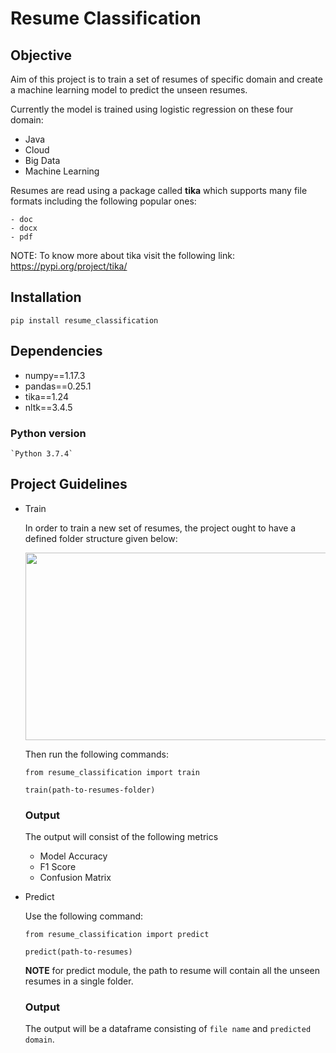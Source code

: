 # Resume Classification

## Objective

Aim of this project is to train a set of resumes of specific domain and create a machine learning model 
to predict the unseen resumes.

Currently the model is trained using logistic regression on these four domain:
  - Java
  - Cloud
  - Big Data
  - Machine Learning

Resumes are read using a package called **tika** which supports many file formats including the following popular ones:

    - doc
    - docx
    - pdf

NOTE: To know more about tika visit the following link: https://pypi.org/project/tika/

## Installation

`pip install resume_classification`

## Dependencies

- numpy==1.17.3
- pandas==0.25.1
- tika==1.24
- nltk==3.4.5

### Python version
    `Python 3.7.4`

## Project Guidelines

- Train
  
  In order to train a new set of resumes, the project ought to have a defined folder structure given below:

    <img src="pic/Folder_Structure.png" width="600" height="300">  
  
  Then run the following commands:
  
  `from resume_classification import train`
  
  `train(path-to-resumes-folder)`
  
  ### Output
  
  The output will consist of the following metrics
    - Model Accuracy
    - F1 Score
    - Confusion Matrix
 
 - Predict
    
   Use the following command:
   
   `from resume_classification import predict`
   
   `predict(path-to-resumes)`
   
   **NOTE** for predict module, the path to resume will contain all the unseen resumes in a single folder.
   
    ### Output
  
    The output will be a dataframe consisting of `file name` and `predicted domain`.